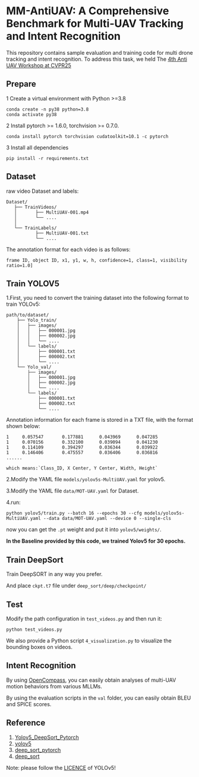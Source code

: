 # MM-AntiUAV: A Comprehensive Benchmark for Multi-UAV Tracking and Intent Recognition

This repository contains sample evaluation and training code for multi drone tracking and intent recognition. To address this task, we held The [4th Anti UAV Workshop at CVPR25](https://anti-uav.github.io)

## Prepare 
1 Create a virtual environment with Python >=3.8  
~~~
conda create -n py38 python=3.8    
conda activate py38   
~~~

2 Install pytorch >= 1.6.0, torchvision >= 0.7.0.
~~~
conda install pytorch torchvision cudatoolkit=10.1 -c pytorch
~~~


3 Install all dependencies
~~~
pip install -r requirements.txt
~~~
## Dataset
raw video Dataset and labels:
~~~
Dataset/
   ├── TrainVideos/
   │       ├── MultiUAV-001.mp4
   │       └── ....
   │
   └── TrainLabels/
           ├── MultiUAV-001.txt
           └── ....
~~~
The annotation format for each video is as follows:

    frame ID, object ID, x1, y1, w, h, confidence=1, class=1, visibility ratio=1.0]

## Train YOLOV5
1.First, you need to convert the training dataset into the following format to train YOLOv5:
~~~
path/to/dataset/
    ├── Yolo_train/
    │   ├── images/
    │   │   ├── 000001.jpg
    │   │   ├── 000002.jpg
    │   │   └── ....
    │   └── labels/
    │       ├── 000001.txt
    │       ├── 000002.txt
    │       └── ....
    └── Yolo_val/
        ├── images/
        │   ├── 000001.jpg
        │   ├── 000002.jpg
        │   └── ....
        └── labels/
            ├── 000001.txt
            ├── 000002.txt
            └── ....
~~~
Annotation information for each frame is stored in a TXT file, with the format shown below:
~~~
1     0.057547       0.177881      0.043969      0.047285
1     0.070156       0.332100      0.039094      0.041230
1     0.114109       0.394297      0.036344      0.039922
1     0.146406       0.475557      0.036406      0.036816
......
~~~
    which means:`Class_ID, X Center, Y Center, Width, Height`


2.Modify the YAML file `models/yolov5s-MultiUAV.yaml` for yolov5.

3.Modify the YAML file `data/MOT-UAV.yaml` for Dataset.

4.run:
~~~
python yolov5/train.py --batch 16 --epochs 30 --cfg models/yolov5s-MultiUAV.yaml --data data/MOT-UAV.yaml --device 0 --single-cls
~~~
now you can get the `.pt` weight and put it into `yolov5/weights/`.

**In the Baseline provided by this code, we trained Yolov5 for 30 epochs.**

## Train DeepSort 
Train DeepSORT in any way you prefer.

And place `ckpt.t7` file under `deep_sort/deep/checkpoint/`

## Test
Modify the path configuration in `test_videos.py` and then run it:
~~~
python test_videos.py
~~~

We also provide a Python script `4_visualization.py` to visualize the bounding boxes on videos.


## Intent Recognition

By using [OpenCompass](https://github.com/open-compass/opencompass/tree/main), you can easily obtain analyses of multi-UAV motion behaviors from various MLLMs.

By using the evaluation scripts in the `val` folder, you can easily obtain BLEU and SPICE scores.



## Reference
1) [Yolov5_DeepSort_Pytorch](https://github.com/mikel-brostrom/Yolov5_DeepSort_Pytorch)   
2) [yolov5](https://github.com/ultralytics/yolov5)  
3) [deep_sort_pytorch](https://github.com/ZQPei/deep_sort_pytorch)       
4) [deep_sort](https://github.com/nwojke/deep_sort)   

Note: please follow the [LICENCE](https://github.com/ultralytics/yolov5/blob/master/LICENSE) of YOLOv5! 
